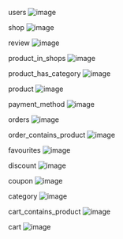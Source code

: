 users
![image](https://github.com/user-attachments/assets/52f5ca48-7602-4380-ab48-075480a560af)

shop
![image](https://github.com/user-attachments/assets/bee84795-17b8-48f5-af0a-727b9db60ba1)

review
![image](https://github.com/user-attachments/assets/dcb06c19-4b8b-48f7-a208-62bdcb6498dc)

product_in_shops
![image](https://github.com/user-attachments/assets/7dd9b6b9-7579-4213-9101-2dc8c4444c0f)

product_has_category
![image](https://github.com/user-attachments/assets/68484123-d97c-4a0d-b9aa-a956a2616bc2)

product 
![image](https://github.com/user-attachments/assets/1a5078f0-910d-46cb-ad61-2004d9e4e08a)

payment_method
![image](https://github.com/user-attachments/assets/8c3e251e-bbe2-465f-a0b0-10373cc3f132)

orders
![image](https://github.com/user-attachments/assets/65470534-5ea8-4330-a875-fff1e9fb0ef9)

order_contains_product
![image](https://github.com/user-attachments/assets/0d2ded7f-208b-41a2-8fc0-1c26bb3720e4)

favourites
![image](https://github.com/user-attachments/assets/9e7a5113-6523-4b74-b238-81c01fc8aaa3)

discount
![image](https://github.com/user-attachments/assets/db10ac82-5147-42b0-95af-33d22827a071)

coupon
![image](https://github.com/user-attachments/assets/4e4de218-0802-4b63-bca0-ad8fa5540f9a)

category
![image](https://github.com/user-attachments/assets/c0754cdd-6bd5-4d6a-81ac-30c947c2fa2b)

cart_contains_product
![image](https://github.com/user-attachments/assets/953451f7-52f3-4fcb-b258-1baf9d5e6436)

cart
![image](https://github.com/user-attachments/assets/3c162a52-db9d-48aa-bdc1-8ce92a600a54)

